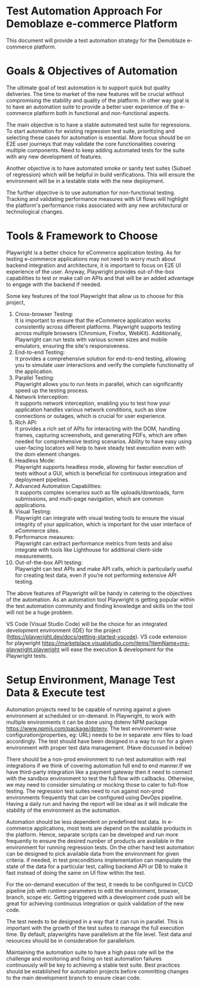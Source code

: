 # Test Automation Approach For Demoblaze e-commerce Platform

This document will provide a test automation strategy for the Demoblaze e-commerce platform.


# Goals & Objectives of Automation

The ultimate goal of test automation is to support quick but quality deliveries. The time to market of the new features will be crucial without compromising the stability and quality of the platform. In other way goal is to have an automation suite to provide a better user experience of the e-commerce platform both in functional and non-functional aspects. 

The main objective is to have a stable automated test suite for regressions. To start automation for existing regression test suite, prioritizing and selecting these cases for automation is essential. More focus should be on E2E user journeys that may validate the core functionalities covering multiple components. Need to keep adding automated tests for the suite with any new development of features.

Another objective is to have automated smoke or sanity test suites (Subset of regression) which will be helpful in build verifications. This will ensure the environment will be in a testable state with the new deployment.

The further objective is to use automation for non-functional testing. Tracking and validating performance measures with UI flows will highlight the platform's performance risks associated with any new architectural or technological changes.


# Tools & Framework to Choose

Playwright is a better choice for eCommerce application testing. As for testing e-commerce applications may not need to worry much about backend integration and architecture, it is important to focus on E2E UI experience of the user. Anyway, Playwright provides out-of-the-box capabilities to test or make call on APIs and that will be an added advantage to engage with the backend if needed.

Some key features of the tool Playwright that allow us to choose for this project, 

1. Cross-browser Testing: <br> It is important to ensure that the eCommerce application works consistently across different platforms. Playwright supports testing across multiple browsers (Chromium, Firefox, WebKit). Additionally, Playwright can run tests with various screen sizes and mobile emulators, ensuring the site's responsiveness.
2. End-to-end Testing: <br> It provides a comprehensive solution for end-to-end testing, allowing you to simulate user interactions and verify the complete functionality of the application.
3. Parallel Testing: <br> Playwright allows you to run tests in parallel, which can significantly speed up the testing process.
4. Network Interception: <br> It supports network interception, enabling you to test how your application handles various network conditions, such as slow connections or outages, which is crucial for user experience. 
5. Rich API: <br> It provides a rich set of APIs for interacting with the DOM, handling frames, capturing screenshots, and generating PDFs, which are often needed for comprehensive testing scenarios. Ability to have easy using user-facing locators will help to have steady test execution even with the dom element changes.
6. Headless Mode: <br> Playwright supports headless mode, allowing for faster execution of tests without a GUI, which is beneficial for continuous integration and deployment pipelines.
7. Advanced Automation Capabilities: <br> It supports complex scenarios such as file uploads/downloads, form submissions, and multi-page navigation, which are common applications.
8. Visual Testing: <br> Playwright can integrate with visual testing tools to ensure the visual integrity of your application, which is important for the user interface of eCommerce sites.
9. Performance measures: <br> Playwright can extract performance metrics from tests and also integrate with tools like Lighthouse for additional client-side measurements.
10. Out-of-the-box API testing: <br> Playwright can test APIs and make API calls, which is particularly useful for creating test data, even if you’re not performing extensive API testing.

The above features of Playwright will be handy in catering to the objectives of the automation. As an automation tool Playwright is getting popular within the test automation community and finding knowledge and skills on the tool will not be a huge problem.

VS Code (Visual Studio Code) will be the choice for an integrated development environment (IDE) for the project (https://playwright.dev/docs/getting-started-vscode). VS code extension for playwright https://marketplace.visualstudio.com/items?itemName=ms-playwright.playwright  will ease the execution & development for the Playwright tests. 




# Setup Environment, Manage Test Data & Execute test

Automation projects need to be capable of running against a given environment at scheduled or on-demand. In Playwright, to work with multiple environments it can be done using dotenv NPM package https://www.npmjs.com/package/dotenv. The test environment-wise configuration(properties, eg: URL) needs to be in separate .env files to load accordingly. The test should have been designed in a way to run for a given environment with proper test data management. (Have discussed in below)

There should be a non-prod environment to run test automation with real integrations if we think of covering automation full end to end manner.If we have third-party integration like a payment gateway then it need to connect with the sandbox environment to test the full flow with callbacks. Otherwise, we may need to consider simulating or mocking those to cater to full-flow testing. The regression test suites need to run against non-prod environments frequently that can be configured using DevOps pipeline. Having a daily run and having the report will be ideal as it will indicate the stability of the environment as the automation.

Automation should be less dependent on predefined test data. In e-commerce applications, most tests are depend on the available products in the platform. Hence, separate scripts can be developed and run more frequently to ensure the desired number of products are available in the environment for running regression tests. On the other hand test automation can be designed to pick available data from the environment for given criteria. if needed, in test preconditions implementation can manipulate the state of the data for a particular test, calling backend API or DB to make it fast instead of doing the same on UI flow within the test.

For the on-demand execution of the test, it needs to be configured in CI/CD pipeline job with runtime parameters to edit the environment, browser, branch, scope etc. Getting triggered with a development code push will be great for achieving continuous integration or quick validation of the new code.

The test needs to be designed in a way that it can run in parallel. This is important with the growth of the test suites to manage the full execution time. By default, playwrights have parallelism at the file level. Test data and resources should be in consideration for parallelism. 

Maintaining the automation suite to have a high pass rate will be the challenge and monitoring and fixing on test automation failures continuously will be key to achieving a stable test suite. Best practices should be established for automation projects before committing changes to the main development branch to ensure clean code.


